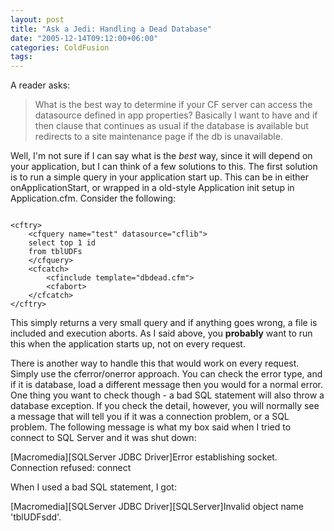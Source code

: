 ```yaml
---
layout: post
title: "Ask a Jedi: Handling a Dead Database"
date: "2005-12-14T09:12:00+06:00"
categories: ColdFusion 
tags: 
---
```


A reader asks:

<blockquote>
What is the best way to determine if your CF server can access the datasource defined in app properties?  Basically I want to have and if then clause that continues as usual if the database is available but redirects to a site maintenance page if the db is unavailable.
</blockquote>

Well, I'm not sure if I can say what is the <i>best</i> way, since it will depend on your application, but I can think of a few solutions to this. The first solution is to run a simple query in your application start up. This can be in either onApplicationStart, or wrapped in a old-style Application init setup in Application.cfm. Consider the following:

<code>
&lt;cftry&gt;
	&lt;cfquery name="test" datasource="cflib"&gt;
	select top 1 id
	from tblUDFs
	&lt;/cfquery&gt;
	&lt;cfcatch&gt;
		&lt;cfinclude template="dbdead.cfm"&gt;
		&lt;cfabort&gt;
	&lt;/cfcatch&gt;
&lt;/cftry&gt;
</code>

This simply returns a very small query and if anything goes wrong, a file is included and execution aborts. As I said above, you <b>probably</b> want to run this when the application starts up, not on every request.

There is another way to handle this that would work on every request. Simply use the cferror/onerror approach. You can check the error type, and if it is database, load a different message then you would for a normal error. One thing you want to check though - a bad SQL statement will also throw a database exception. If you check the detail, however, you will normally see a message that will tell you if it was a connection problem, or a SQL problem. The following message is what my box said when I tried to connect to SQL Server and it was shut down:

[Macromedia][SQLServer JDBC Driver]Error establishing socket. Connection refused: connect

When I used a bad SQL statement, I got:

[Macromedia][SQLServer JDBC Driver][SQLServer]Invalid object name 'tblUDFsdd'.
